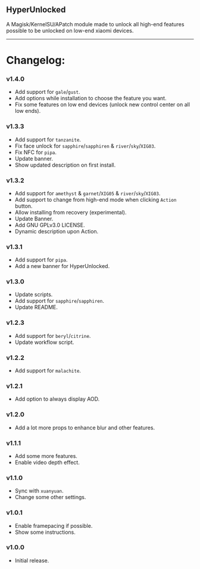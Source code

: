 ##  HyperUnlocked
A Magisk/KernelSU/APatch module made to unlock all high-end features possible to be unlocked on low-end xiaomi devices.

---

# Changelog:
### v1.4.0
- Add support for `gale`/`gust`.
- Add options while installation to choose the feature you want.
- Fix some features on low end devices (unlock new control center on all low ends).

### v1.3.3
- Add support for `tanzanite`.
- Fix face unlock for `sapphire`/`sapphiren` & `river`/`sky`/`XIG03`.
- Fix NFC for `pipa`.
- Update banner.
- Show updated description on first install.

### v1.3.2
- Add support for `amethyst` & `garnet`/`XIG05` & `river`/`sky`/`XIG03`.
- Add support to change from high-end mode when clicking `Action` button.
- Allow installing from recovery (experimental).
- Update Banner.
- Add GNU GPLv3.0 LICENSE.
- Dynamic description upon Action.

### v1.3.1
- Add support for `pipa`.
- Add a new banner for HyperUnlocked.

### v1.3.0
- Update scripts.
- Add support for `sapphire`/`sapphiren`.
- Update README.

### v1.2.3
- Add support for `beryl`/`citrine`.
- Update workflow script.

###  v1.2.2
- Add support for `malachite`.

###  v1.2.1
- Add option to always display AOD.

###  v1.2.0
- Add a lot more props to enhance blur and other features.

###  v1.1.1
- Add some more features.  
- Enable video depth effect.

###  v1.1.0
- Sync with `xuanyuan`.  
- Change some other settings.

###  v1.0.1
- Enable framepacing if possible.  
- Show some instructions.

###  v1.0.0
- Initial release.
